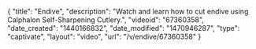 {
    "title": "Endive",
    "description": "Watch and learn how to cut endive using Calphalon Self-Sharpening Cutlery.",
    "videoid": "67360358",
    "date_created": "1440166832",
    "date_modified": "1470946287",
    "type": "captivate",
    "layout": "video",
    "url": "\/v\/endive\/67360358"
}